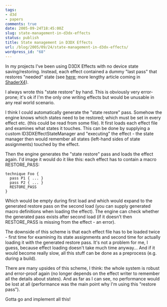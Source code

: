 ```yaml
---
tags:
- d3d
- papers
comments: true
date: 2005-09-24T18:45:00Z
slug: state-management-in-d3dx-effects
status: publish
title: State management in D3DX Effects
url: /blog/2005/09/24/state-management-in-d3dx-effects/
wordpress_id: "68"
---
```


In my projects I've been using D3DX Effects with no device state saving/restoring. Instead, each effect contained a dummy "last pass" that restores "needed" state (see [here](http://dingus.berlios.de/index.php?n=Main.D3DXEffects); more lengthy article coming in [ShaderX4](http://www.shaderx4.com/TOC.html)).

I always wrote this "state restore" by hand. This is obviously very error-prone; it's ok if I'm the only one writing effects but would be unusable in any real world scenario.

I think I could automatically generate the "state restore" pass. Somehow the engine knows which states need to be restored; which must be set in every effect etc. (this could be read from some file). It first loads each effect file and examines what states it touches. This can be done by supplying a custom ID3DXEffectStateManager and "executing" the effect - the state manager then would remember all states (left-hand sides of state assignments) touched by the effect.

Then the engine generates the "state restore" pass and loads the effect again. I'd image it would do it like this: each effect has to contain a macro RESTORE_PASS:


    technique Foo {
      pass P1 { ... }
      pass P2 { ... }
      RESTORE_PASS
    }

Which would be empty during first load and which would expand to the generated restore pass on the second load (you can supply generated macro definitions when loading the effect). The engine can check whether the generated pass exists after second load (if it doesn't then RESTORE_PASS is missing from the effect - an error).

The downside of this scheme is that each effect file has to be loaded twice - first time for examining its state assignments and second time for actually loading it with the generated restore pass. It's not a problem for me, I guess, because effect loading doesn't take much time anyway... And if it would become really slow, all this stuff can be done as a preprocess (e.g. during a build).

There are many upsides of this scheme, I think: the whole system is robust and error-proof again (no longer depends on the effect writer to remember all the details about states). And as far as I can see, no performance would be lost at all (performance was the main point why I'm using this "restore pass").

Gotta go and implement all this!

